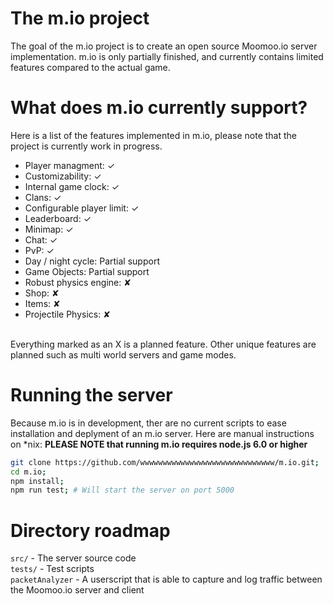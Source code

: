 # The m.io project
The goal of the m.io project is to create an open source Moomoo.io server implementation. m.io is only partially finished, and currently contains limited features compared to the actual game.

# What does m.io currently support?
Here is a list of the features implemented in m.io, please note that the project is currently work in progress.
- Player managment: ✓
- Customizability: ✓
- Internal game clock: ✓
- Clans: ✓
- Configurable player limit: ✓
- Leaderboard: ✓
- Minimap: ✓
- Chat: ✓
- PvP: ✓
- Day / night cycle: Partial support
- Game Objects: Partial support
- Robust physics engine: ✘
- Shop: ✘
- Items: ✘
- Projectile Physics: ✘
<br>
Everything marked as an X is a planned feature. Other unique features are planned such as multi world servers and game modes.

# Running the server
Because m.io is in development, ther are no current scripts to ease installation and deplyment of an m.io server. Here are manual instructions on \*nix:
**PLEASE NOTE that running m.io requires node.js 6.0 or higher**
```sh
git clone https://github.com/wwwwwwwwwwwwwwwwwwwwwwwwwwwwww/m.io.git;
cd m.io;
npm install;
npm run test; # Will start the server on port 5000
```

# Directory roadmap
`src/` - The server source code<br>
`tests/` - Test scripts<br>
`packetAnalyzer` - A userscript that is able to capture and log traffic between the Moomoo.io server and client
